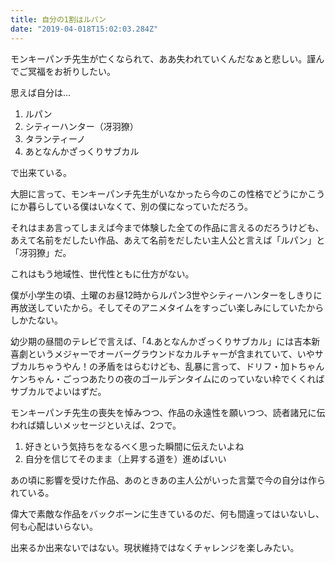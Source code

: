 ```yaml
---
title: 自分の1割はルパン
date: "2019-04-018T15:02:03.284Z"
---
```


モンキーパンチ先生が亡くなられて、ああ失われていくんだなぁと悲しい。謹んでご冥福をお祈りしたい。

思えば自分は…

1. ルパン
2. シティーハンター（冴羽獠）
3. タランティーノ
4. あとなんかざっくりサブカル

で出来ている。

大胆に言って、モンキーパンチ先生がいなかったら今のこの性格でどうにかこうにか暮らしている僕はいなくて、別の僕になっていただろう。

それはまあ言ってしまえば今まで体験した全ての作品に言えるのだろうけども、あえて名前をだしたい作品、あえて名前をだしたい主人公と言えば「ルパン」と「冴羽獠」だ。

これはもう地域性、世代性ともに仕方がない。

僕が小学生の頃、土曜のお昼12時からルパン3世やシティーハンターをしきりに再放送していたから。そしてそのアニメタイムをすっごい楽しみにしていたからしかたない。

幼少期の昼間のテレビで言えば、「4.あとなんかざっくりサブカル」には吉本新喜劇というメジャーでオーバーグラウンドなカルチャーが含まれていて、いやサブカルちゃうやん！の矛盾をはらむけども、乱暴に言って、ドリフ・加トちゃんケンちゃん・ごっつあたりの夜のゴールデンタイムにのっていない枠でくくればサブカルでよいはずだ。

モンキーパンチ先生の喪失を悼みつつ、作品の永遠性を願いつつ、読者諸兄に伝われば嬉しいメッセージといえば、2つで。

1. 好きという気持ちをなるべく思った瞬間に伝えたいよね
2. 自分を信じてそのまま（上昇する道を）進めばいい

あの頃に影響を受けた作品、あのときあの主人公がいった言葉で今の自分は作られている。

偉大で素敵な作品をバックボーンに生きているのだ、何も間違ってはいないし、何も心配はいらない。

出来るか出来ないではない。現状維持ではなくチャレンジを楽しみたい。
